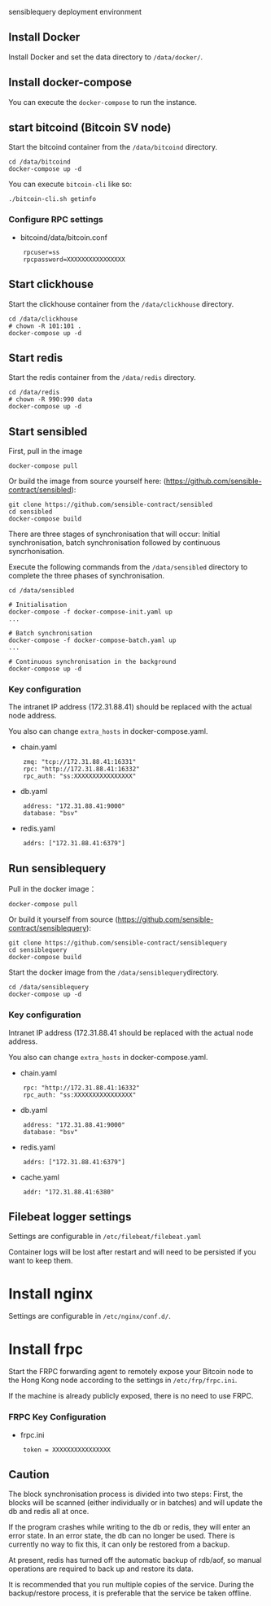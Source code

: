 sensiblequery deployment environment

## Install Docker

Install Docker and set the data directory to `/data/docker/`.

## Install docker-compose

You can execute the `docker-compose` to run the instance.

## start bitcoind (Bitcoin SV node)

Start the bitcoind container from the `/data/bitcoind` directory.

    cd /data/bitcoind
    docker-compose up -d

You can execute `bitcoin-cli` like so:

    ./bitcoin-cli.sh getinfo

### Configure RPC settings

* bitcoind/data/bitcoin.conf
```
    rpcuser=ss
    rpcpassword=XXXXXXXXXXXXXXXX
```
## Start clickhouse

Start the clickhouse container from the `/data/clickhouse` directory.

    cd /data/clickhouse
	# chown -R 101:101 .
    docker-compose up -d

## Start redis

Start the redis container from the `/data/redis` directory.

    cd /data/redis
    # chown -R 990:990 data
    docker-compose up -d

## Start sensibled

First, pull in the image

    docker-compose pull

Or build the image from source yourself here: (https://github.com/sensible-contract/sensibled):

    git clone https://github.com/sensible-contract/sensibled
    cd sensibled
    docker-compose build

There are three stages of synchronisation that will occur: Initial synchronisation, batch synchronisation followed by continuous syncrhonisation.

Execute the following commands from the `/data/sensibled` directory to complete the three phases of synchronisation.

    cd /data/sensibled

    # Initialisation
    docker-compose -f docker-compose-init.yaml up
    ...

    # Batch synchronisation
    docker-compose -f docker-compose-batch.yaml up
    ...

    # Continuous synchronisation in the background
    docker-compose up -d

### Key configuration

The intranet IP address (172.31.88.41) should be replaced with the actual node address.

You also can change `extra_hosts` in docker-compose.yaml.

* chain.yaml
```
    zmq: "tcp://172.31.88.41:16331"
    rpc: "http://172.31.88.41:16332"
    rpc_auth: "ss:XXXXXXXXXXXXXXXX"
```
* db.yaml
```
    address: "172.31.88.41:9000"
    database: "bsv"
```
* redis.yaml
```
    addrs: ["172.31.88.41:6379"]
```
## Run sensiblequery

Pull in the docker image：

    docker-compose pull

Or build it yourself from source (https://github.com/sensible-contract/sensiblequery):

    git clone https://github.com/sensible-contract/sensiblequery
    cd sensiblequery
    docker-compose build


Start the docker image from the `/data/sensiblequery`directory.

    cd /data/sensiblequery
    docker-compose up -d

### Key configuration

Intranet IP address (172.31.88.41  should be replaced with the actual node address.

You also can change `extra_hosts` in docker-compose.yaml.

* chain.yaml
```
    rpc: "http://172.31.88.41:16332"
    rpc_auth: "ss:XXXXXXXXXXXXXXXX"
```
* db.yaml
```
    address: "172.31.88.41:9000"
    database: "bsv"
```
* redis.yaml
```
    addrs: ["172.31.88.41:6379"]
```
* cache.yaml
```
    addr: "172.31.88.41:6380"
```

## Filebeat logger settings

Settings are configurable in `/etc/filebeat/filebeat.yaml`

Container logs will be lost after restart and will need to be persisted if you want to keep them.

# Install nginx

Settings are configurable in `/etc/nginx/conf.d/`.

# Install frpc

Start the FRPC forwarding agent to remotely expose your Bitcoin node to the Hong Kong node according to the settings in `/etc/frp/frpc.ini`.

If the machine is already publicly exposed, there is no need to use FRPC.

### FRPC Key Configuration

* frpc.ini
```
    token = XXXXXXXXXXXXXXXX
```

## Caution

The block synchronisation process is divided into two steps: First, the blocks will be scanned (either individually or in batches) and will update the db and redis all at once.

If the program crashes while writing to the db or redis, they will enter an error state. In an error state, the db can no longer be used. There is currently no way to fix this, it can only be restored from a backup.

At present, redis has turned off the automatic backup of rdb/aof, so manual operations are required to back up and restore its data.

It is recommended that you run multiple copies of the service. During the backup/restore process, it is preferable that the service be taken offline.
